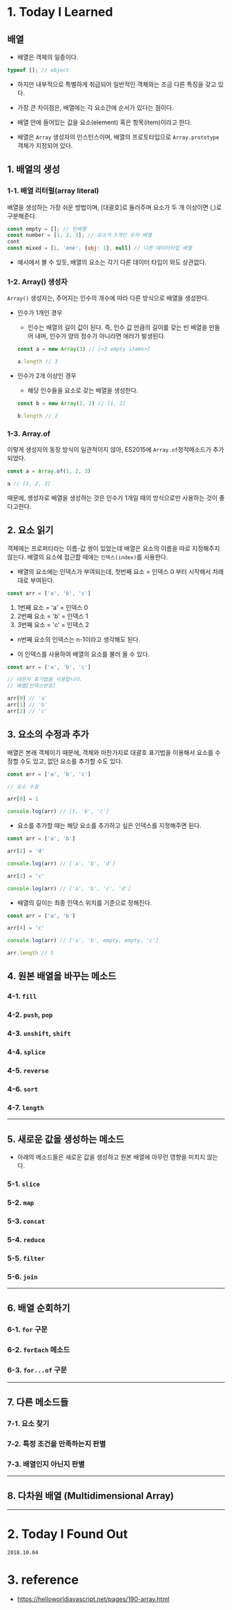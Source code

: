 # 1. Today I Learned

## 배열

- 배열은 객체의 일종이다. 

```js
typeof []; // object
```

- 하지만 내부적으로 특별하게 취급되어 일반적인 객체와는 조금 다른 특징을 갖고 있다.

- 가장 큰 차이점은, 배열에는 각 요소간에 순서가 있다는 점이다.

- 배열 안에 들어있는 값을 요소(element) 혹은 항목(item)이라고 한다.

- 배열은 `Array` 생성자의 인스턴스이며, 배열의 프로토타입으로  `Array.prototype` 객체가 지정되어 있다.

## 1. 배열의 생성

### 1-1. 배열 리터럴(array literal)

배열을 생성하는 가장 쉬운 방법이며, [대괄호]로 둘러주며 요소가 두 개 이상이면 (,)로 구분해준다.

```js
const empty = []; // 빈배열
const number = [1, 2, 3]; // 요소가 3개인 숫자 배열
cont
const mixed = [1, 'one', {obj: 1}, null] // 다른 데이터타입 배열
```

- 예시에서 볼 수 있듯, 배열의 요소는 각기 다른 데이터 타입이 와도 상관없다.

### 1-2. Array() 생성자

`Array()` 생성자는, 주어지는 인수의 개수에 따라 다른 방식으로 배열을 생성한다. 

- 인수가 1개인 경우
    - 인수는 배열의 길이 값이 된다. 즉, 인수 값 만큼의 길이를 갖는 빈 배열을 만들어 내며, 인수가 양의 정수가 아니라면 에러가 발생된다.

    ```js
    const a = new Array(3) // [<3 empty items>]

    a.length // 3
    ```

- 인수가 2개 이상인 경우
    - 해당 인수들을 요소로 갖는 배열을 생성한다.

    ```js
    const b = new Array(1, 2) // [1, 2]

    b.length // 2 
    ````

### 1-3. Array.of

이렇게 생성자의 동장 방식이 일관적이지 않아, ES2015에 `Array.of`정적메소드가 추가되었다. 

```js
const a = Array.of(1, 2, 3)

a // [1, 2, 3]
```

때문에, 생성자로 배열을 생성하는 것은 인수가 1개일 때의 방식으로만 사용하는 것이 좋다고한다.

## 2. 요소 읽기

객체에는 프로퍼티라는 이름-값 쌍이 있었는데 배열은 요소의 이름을 따로 지정해주지 않는다. 배열의 요소에 접근할 때에는 `인덱스(index)`를 사용한다.

- 배열의 요소에는 인덱스가 부여되는데, 첫번째 요소 = 인덱스 0 부터 시작해서 차례대로 부여된다.

```js
const arr = ['a', 'b', 'c']
```

1. 1번째 요소 = 'a' = 인덱스 0 
2. 2번째 요소 = 'b' = 인덱스 1
3. 3번째 요소 = 'c' = 인덱스 2

- n번째 요소의 인덱스는 n-1이라고 생각해도 된다.

- 이 인덱스를 사용하여 배열의 요소를 불러 올 수 있다. 

```js
const arr = ['a', 'b', 'c']

// 대문자 표기법을 사용합니다.
// 배열[인덱스번호]

arr[0] // 'a'
arr[1] // 'b'
arr[2] // 'c'
```

## 3. 요소의 수정과 추가

배열은 본래 객체이기 때문에, 객체와 마찬가지로 대괄호 표기법을 이용해서 요소를 수정할 수도 있고, 없던 요소를 추가할 수도 있다.

```js
const arr = ['a', 'b', 'c']

// 요소 수정

arr[0] = 1

console.log(arr) // [1, 'b', 'c']
```

- 요소를 추가할 때는 해당 요소를 추가하고 싶은 인덱스를 지정해주면 된다. 

```js
const arr = ['a', 'b']

arr[2] = 'd'

console.log(arr) // ['a', 'b', 'd']

arr[2] = 'c'

console.log(arr) // ['a', 'b', 'c', 'd']
```

- 배열의 길이는 최종 인덱스 위치를 기준으로 정해진다.

```js
const arr = ['a', 'b']

arr[4] = 'c'

console.log(arr) // ['a', 'b', empty, empty, 'c']

arr.length // 5
```

## 4. 원본 배열을 바꾸는 메소드

### 4-1. `fill`

### 4-2. `push`, `pop`

### 4-3. `unshift`, `shift`

### 4-4. `splice`

### 4-5. `reverse`

### 4-6. `sort`

### 4-7. `length`

---

## 5. 새로운 값을 생성하는 메소드

- 아래의 메소드들은 새로운 값을 생성하고 원본 배열에 아무런 영향을 미치지 않는다. 

### 5-1. `slice`

### 5-2. `map`

### 5-3. `concat`

### 5-4. `reduce`

### 5-5. `filter`

### 5-6. `join`

---

## 6. 배열 순회하기

### 6-1. `for` 구문

### 6-2. `forEach` 메소드

### 6-3. `for...of` 구문

---

## 7. 다른 메소드들

### 7-1. 요소 찾기

### 7-2. 특정 조건을 만족하는지 판별

### 7-3. 배열인지 아닌지 판별

---

## 8. 다차원 배열 (Multidimensional Array)

---

# 2. Today I Found Out

```
2018.10.04
```

# 3. reference
- https://helloworldjavascript.net/pages/190-array.html
